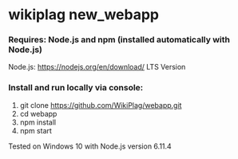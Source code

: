 # wikiplag new_webapp

### Requires: Node.js and npm (installed automatically with Node.js)

Node.js: https://nodejs.org/en/download/ LTS Version

### Install and run locally via console:

1. git clone https://github.com/WikiPlag/webapp.git
2. cd webapp
3. npm install
4. npm start

Tested on Windows 10 with Node.js version 6.11.4
